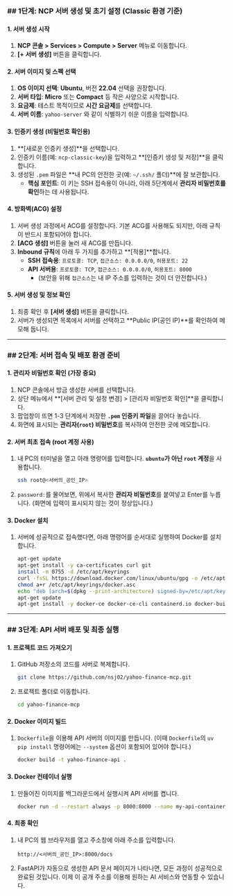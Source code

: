 ### ## 1단계: NCP 서버 생성 및 초기 설정 (Classic 환경 기준)

#### **1. 서버 생성 시작**

1.  **NCP 콘솔 > Services > Compute > Server** 메뉴로 이동합니다.
2.  **[+ 서버 생성]** 버튼을 클릭합니다.

#### **2. 서버 이미지 및 스펙 선택**

1.  **OS 이미지 선택**: **Ubuntu**, 버전 **22.04** 선택을 권장합니다.
2.  **서버 타입**: **Micro** 또는 **Compact** 등 작은 사양으로 시작합니다.
3.  **요금제**: 테스트 목적이므로 **시간 요금제**를 선택합니다.
4.  **서버 이름**: `yahoo-server` 와 같이 식별하기 쉬운 이름을 입력합니다.

#### **3. 인증키 생성 (비밀번호 확인용)**

1.  **[새로운 인증키 생성]**을 선택합니다.
2.  인증키 이름(예: `ncp-classic-key`)을 입력하고 **[인증키 생성 및 저장]**을 클릭합니다.
3.  생성된 `.pem` 파일은 **내 PC의 안전한 곳(예: `~/.ssh/` 폴더)**에 잘 보관합니다.
    *   **핵심 포인트**: 이 키는 SSH 접속용이 아니라, 아래 5단계에서 **관리자 비밀번호를 확인**하는 데 사용됩니다.

#### **4. 방화벽(ACG) 설정**

1.  서버 생성 과정에서 ACG를 설정합니다. 기본 ACG를 사용해도 되지만, 아래 규칙이 반드시 포함되어야 합니다.
2.  **[ACG 생성]** 버튼을 눌러 새 ACG를 만듭니다.
3.  **Inbound 규칙**에 아래 두 가지를 추가하고 **[적용]**합니다.
    *   **SSH 접속용**: `프로토콜: TCP`, `접근소스: 0.0.0.0/0`, `허용포트: 22`
    *   **API 서버용**: `프로토콜: TCP`, `접근소스: 0.0.0.0/0`, `허용포트: 8000`
        *   (보안을 위해 `접근소스`는 내 IP 주소를 입력하는 것이 더 안전합니다.)

#### **5. 서버 생성 및 정보 확인**

1.  최종 확인 후 **[서버 생성]** 버튼을 클릭합니다.
2.  서버가 생성되면 목록에서 서버를 선택하고 **Public IP(공인 IP)**를 확인하여 메모해 둡니다.

-----

### ## 2단계: 서버 접속 및 배포 환경 준비

#### **1. 관리자 비밀번호 확인 (가장 중요)**

1.  NCP 콘솔에서 방금 생성한 서버를 선택합니다.
2.  상단 메뉴에서 **[서버 관리 및 설정 변경] > [관리자 비밀번호 확인]**을 클릭합니다.
3.  팝업창이 뜨면 1-3 단계에서 저장한 **`.pem` 인증키 파일**을 끌어다 놓습니다.
4.  화면에 표시되는 **관리자(`root`) 비밀번호**를 복사하여 안전한 곳에 메모합니다.

#### **2. 서버 최초 접속 (root 계정 사용)**

1.  내 PC의 터미널을 열고 아래 명령어를 입력합니다. **`ubuntu`가 아닌 `root` 계정**을 사용합니다.
    ```bash
    ssh root@<서버의_공인_IP>
    ```
2.  `password:`를 물어보면, 위에서 복사한 **관리자 비밀번호**를 붙여넣고 Enter를 누릅니다. (화면에 입력이 표시되지 않는 것이 정상입니다.)

#### **3. Docker 설치**

1.  서버에 성공적으로 접속했다면, 아래 명령어를 순서대로 실행하여 Docker를 설치합니다.
    ```bash
    apt-get update
    apt-get install -y ca-certificates curl git
    install -m 0755 -d /etc/apt/keyrings
    curl -fsSL https://download.docker.com/linux/ubuntu/gpg -o /etc/apt/keyrings/docker.asc
    chmod a+r /etc/apt/keyrings/docker.asc
    echo "deb [arch=$(dpkg --print-architecture) signed-by=/etc/apt/keyrings/docker.asc] https://download.docker.com/linux/ubuntu $(. /etc/os-release && echo "$VERSION_CODENAME") stable" | tee /etc/apt/sources.list.d/docker.list > /dev/null
    apt-get update
    apt-get install -y docker-ce docker-ce-cli containerd.io docker-buildx-plugin docker-compose-plugin
    ```

-----

### ## 3단계: API 서버 배포 및 최종 실행

#### **1. 프로젝트 코드 가져오기**

1.  GitHub 저장소의 코드를 서버로 복제합니다.
    ```bash
    git clone https://github.com/nsj02/yahoo-finance-mcp.git
    ```
2.  프로젝트 폴더로 이동합니다.
    ```bash
    cd yahoo-finance-mcp
    ```

#### **2. Docker 이미지 빌드**

1.  `Dockerfile`을 이용해 API 서버의 이미지를 만듭니다. (이때 `Dockerfile`의 `uv pip install` 명령어에는 `--system` 옵션이 포함되어 있어야 합니다.)
    ```bash
    docker build -t yahoo-finance-api .
    ```

#### **3. Docker 컨테이너 실행**

1.  만들어진 이미지를 백그라운드에서 실행시켜 API 서버를 켭니다.
    ```bash
    docker run -d --restart always -p 8000:8000 --name my-api-container yahoo-finance-api
    ```

#### **4. 최종 확인**

1.  내 PC의 웹 브라우저를 열고 주소창에 아래 주소를 입력합니다.
    ```
    http://<서버의_공인_IP>:8000/docs
    ```
2.  FastAPI가 자동으로 생성한 API 문서 페이지가 나타나면, 모든 과정이 성공적으로 완료된 것입니다. 이제 이 공개 주소를 이용해 원하는 AI 서비스와 연동할 수 있습니다.

